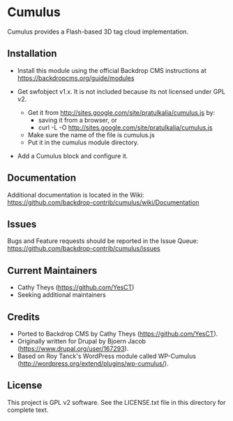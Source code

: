 Cumulus
======================

Cumulus provides a Flash-based 3D tag cloud implementation.

Installation
------------

- Install this module using the official Backdrop CMS instructions at
  https://backdropcms.org/guide/modules

- Get swfobject v1.x. It is not included because its not licensed under GPL v2.
  - Get it from http://sites.google.com/site/pratulkalia/cumulus.js by:
    - saving it from a browser, or
    - curl -L -O http://sites.google.com/site/pratulkalia/cumulus.js
  - Make sure the name of the file is cumulus.js
  - Put it in the cumulus module directory.

- Add a Cumulus block and configure it.

Documentation
-------------

Additional documentation is located in the Wiki:
https://github.com/backdrop-contrib/cumulus/wiki/Documentation

Issues
------

Bugs and Feature requests should be reported in the Issue Queue:
https://github.com/backdrop-contrib/cumulus/issues

Current Maintainers
-------------------

- Cathy Theys (https://github.com/YesCT)
- Seeking additional maintainers

Credits
-------

- Ported to Backdrop CMS by Cathy Theys (https://github.com/YesCT).
- Originally written for Drupal by Bjoern Jacob (https://www.drupal.org/user/167293).
- Based on Roy Tanck's WordPress module called WP-Cumulus (http://wordpress.org/extend/plugins/wp-cumulus/).

License
-------

This project is GPL v2 software. See the LICENSE.txt file in this directory for
complete text.
